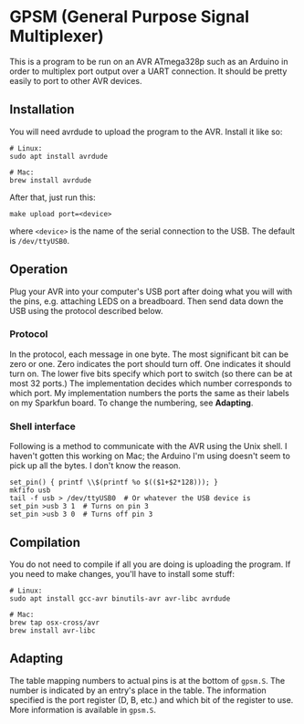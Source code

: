 # GPSM (General Purpose Signal Multiplexer)

This is a program to be run on an AVR ATmega328p such as an Arduino in order to
multiplex port output over a UART connection. It should be pretty easily to port
to other AVR devices.

## Installation

You will need avrdude to upload the program to the AVR. Install it like so:

```
# Linux:
sudo apt install avrdude

# Mac:
brew install avrdude
```

After that, just run this:

```
make upload port=<device>
```

where `<device>` is the name of the serial connection to the USB. The default is
`/dev/ttyUSB0`.

## Operation

Plug your AVR into your computer's USB port after doing what you will with the
pins, e.g. attaching LEDS on a breadboard. Then send data down the USB using the
protocol described below.

### Protocol

In the protocol, each message in one byte. The most significant bit can be zero
or one. Zero indicates the port should turn off. One indicates it should turn
on. The lower five bits specify which port to switch (so there can be at most 32
ports.) The implementation decides which number corresponds to which port. My
implementation numbers the ports the same as their labels on my Sparkfun board.
To change the numbering, see **Adapting**.

### Shell interface

Following is a method to communicate with the AVR using the Unix shell. I
haven't gotten this working on Mac; the Arduino I'm using doesn't seem to pick
up all the bytes. I don't know the reason.

```
set_pin() { printf \\$(printf %o $(($1+$2*128))); }
mkfifo usb
tail -f usb > /dev/ttyUSB0  # Or whatever the USB device is
set_pin >usb 3 1  # Turns on pin 3
set_pin >usb 3 0  # Turns off pin 3
```

## Compilation

You do not need to compile if all you are doing is uploading the program. If you
need to make changes, you'll have to install some stuff:

```
# Linux:
sudo apt install gcc-avr binutils-avr avr-libc avrdude

# Mac:
brew tap osx-cross/avr
brew install avr-libc
```

## Adapting

The table mapping numbers to actual pins is at the bottom of `gpsm.S`. The
number is indicated by an entry's place in the table. The information specified
is the port register (D, B, etc.) and which bit of the register to use. More
information is available in `gpsm.S`.
